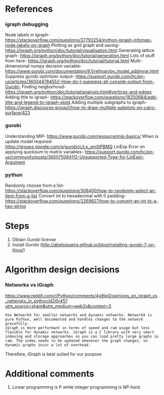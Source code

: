 # References
### igraph debugging
Node labels in igraph-
https://stackoverflow.com/questions/37793254/python-igraph-infomap-node-labels-on-graph
Plotting as grid graph and saving-
https://igraph.org/python/doc/tutorial/visualisation.html
Generating lattice graph-
https://igraph.org/python/doc/tutorial/generation.html
Lots of stuff from here-
https://igraph.org/python/doc/tutorial/tutorial.html
Multi-dimensional numpy decision variable-
https://www.gurobi.com/documentation/9.1/refman/py_model_addmvar.html
Suppress gurobi optimizer output-
https://support.gurobi.com/hc/en-us/articles/360044784552-How-do-I-suppress-all-console-output-from-Gurobi-
Finding neigborhood-
https://igraph.org/python/doc/tutorial/analysis.html#vertices-and-edges
Adding title to igraph-
https://stackoverflow.com/questions/18250684/add-title-and-legend-to-igraph-plots
Adding multiple subgraphs to igraph-
https://igraph.discourse.group/t/how-to-draw-multiple-subplots-on-cairo-surface/423


### gurobi
Understanding MIP-
https://www.gurobi.com/resource/mip-basics/
When is update model required-
https://groups.google.com/g/gurobi/c/Lo_wnSlPBMQ
LinExp Error on applying quicksum to matrix variables-
https://support.gurobi.com/hc/en-us/community/posts/360075084112-Unsupported-Type-for-LinExpr-Argument

### python
Randomly choose from a list-
https://stackoverflow.com/questions/306400/how-to-randomly-select-an-item-from-a-list
Convert int to hexadecimal with 0 padding-
https://stackoverflow.com/questions/2269827/how-to-convert-an-int-to-a-hex-string

# Steps
1. Obtain Gurobi license
2. Install Gurobi (http://abelsiqueira.github.io/blog/installing-gurobi-7-on-linux/)


# Algorithm design decisions

### Networkx vs iGraph
https://www.reddit.com/r/Python/comments/4g9lp0/opinions_on_igraph_vs_netwrokx_in_python/d2i0r45?utm_source=share&utm_medium=web2x&context=3

    Use NetworkX for smaller networks and dynamic networks. NetworkX is pure Python, well documented and handles changes to the network gracefully.  
    iGraph is more performant in terms of speed and ram usage but less flexible for dynamic networks. iGraph is a C library with very smart indexing and storage approaches so you can load pretty large graphs in ram. The index needs to be updated whenever the graph changes, so dynamic graphs incur a lot of overhead.

Therefore, iGraph is best suited for our purpose


# Additional comments
1. Linear programming is P while integer programming is NP-hard.